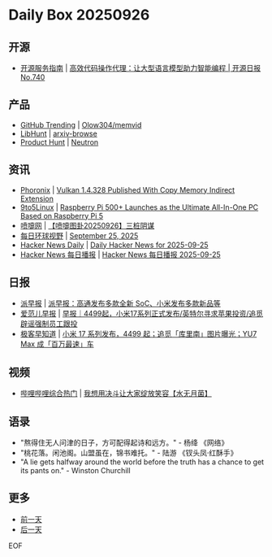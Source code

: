 # Daily Box 20250926

## 开源
- [开源服务指南](https://osguider.com/blog/) | [高效代码操作代理：让大型语言模型助力智能编程 | 开源日报 No.740](https://osguider.com/blog/post/daily/daily-740/)

## 产品
- [GitHub Trending](https://github.com/trending?since=daily) | [Olow304/memvid](https://github.com/Olow304/memvid)
- [LibHunt](https://www.libhunt.com/) | [arxiv-browse](https://www.libhunt.com/r/arxiv-browse)
- [Product Hunt](https://www.producthunt.com) | [Neutron](https://www.producthunt.com/products/neutron-2)

## 资讯
- [Phoronix](https://www.phoronix.com/) | [Vulkan 1.4.328 Published With Copy Memory Indirect Extension](https://www.phoronix.com/news/Vulkan-1.4.328)
- [9to5Linux](https://9to5linux.com/) | [Raspberry Pi 500+ Launches as the Ultimate All-In-One PC Based on Raspberry Pi 5](https://9to5linux.com/raspberry-pi-500-launches-as-the-ultimate-all-in-one-pc-based-on-raspberry-pi-5)
- [喷嚏网](http://www.dapenti.com/blog/blog.asp?subjectid=70&name=xilei) | [【喷嚏图卦20250926】三桩阴谋](http://www.dapenti.com/blog/more.asp?name=xilei&id=188476)
- [每日环球视野](https://idai.ly/) | [September 25, 2025](http://m.idai.ly/se/a193iG?1758758400)
- [Hacker News Daily](https://www.daemonology.net/hn-daily/) | [Daily Hacker News for 2025-09-25](https://www.daemonology.net/hn-daily/2025-09-25.html)
- [Hacker News 每日播报](https://hacker-news.agi.li/) | [Hacker News 每日播报 2025-09-25](https://hacker-news.agi.li/post/2025-09-25)

## 日报
- [派早报](https://sspai.com/tag/%E6%B4%BE%E6%97%A9%E6%8A%A5) | [派早报：高通发布多款全新 SoC、小米发布多款新品等](https://sspai.com/post/102775)
- [爱范儿早报](https://www.ifanr.com/category/ifanrnews) | [早报｜4499起，小米17系列正式发布/英特尔寻求苹果投资/追觅辟谣强制员工跟投](https://www.ifanr.com/1639108)
- [极客早知道](https://www.geekpark.net/column/74) | [小米 17 系列发布，4499 起；追觅「库里南」图片曝光；YU7 Max 成「百万最速」车](https://www.geekpark.net/news/354476)

## 视频
- [哔哩哔哩综合热门](https://www.bilibili.com/v/popular/all/) | [我想用决斗让大家绽放笑容【水无月菌】](https://b23.tv/BV1C4ngzTEjt)

## 语录
- "熬得住无人问津的日子，方可配得起诗和远方。" - 杨绛 《网络》
- "桃花落。闲池阁。山盟虽在，锦书难托。" - 陆游 《钗头凤·红酥手》
- "A lie gets halfway around the world before the truth has a chance to get its pants on." - Winston Churchill

## 更多
- [前一天](daily-box-20250925.md)
- [后一天](daily-box-20250927.md)

EOF